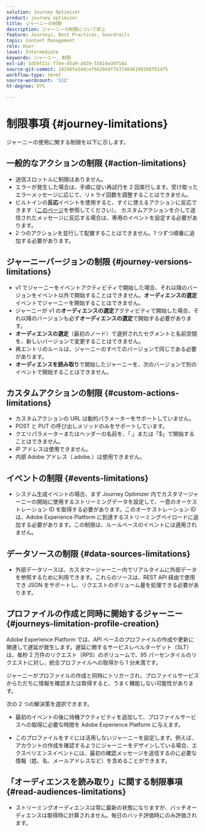 ```yaml
---
solution: Journey Optimizer
product: journey optimizer
title: ジャーニーの制限
description: ジャーニーの制限について学ぶ
feature: Journeys, Best Practices, Guardrails
topic: Content Management
role: User
level: Intermediate
keywords: ジャーニー, 制限
exl-id: 5d59f21c-f76e-45a9-a839-55816e39758a
source-git-commit: 18296fe54dcef6620d4f74374848199368f01475
workflow-type: tm+mt
source-wordcount: '512'
ht-degree: 97%

---
```


# 制限事項 {#journey-limitations}

ジャーニーの使用に関する制限を以下に示します。

## 一般的なアクションの制限 {#action-limitations}

* 送信スロットルに制限はありません。 
* エラーが発生した場合は、手順に従い再試行を 2 回実行します。受け取ったエラーメッセージに応じて、リトライ回数を調整することはできません。 
* ビルトインの&#x200B;**反応**&#x200B;イベントを使用すると、すぐに使えるアクションに反応できます（[このページ](../building-journeys/reaction-events.md)を参照してください）。
カスタムアクションを介して送信されたメッセージに反応する場合は、専用のイベントを設定する必要があります。 
* 2 つのアクションを並行して配置することはできません。1 つずつ順番に追加する必要があります。

## ジャーニーバージョンの制限 {#journey-versions-limitations}

* v1 でジャーニーをイベントアクティビティで開始した場合、それ以降のバージョンをイベント以外で開始することはできません。**オーディエンスの選定**&#x200B;イベントでジャーニーを開始することはできません。
* ジャーニーが v1 の&#x200B;**オーディエンスの選定**&#x200B;アクティビティで開始した場合、それ以降のバージョンも必ず&#x200B;**オーディエンスの選定**&#x200B;で開始する必要があります。
* **オーディエンスの選定**（最初のノード）で選択されたセグメントと名前空間を、新しいバージョンで変更することはできません。
* 再エントリのルールは、ジャーニーのすべてのバージョンで同じである必要があります。
* **オーディエンスを読み取り**&#x200B;で開始したジャーニーを、次のバージョンで別のイベントで開始することはできません。

## カスタムアクションの制限 {#custom-actions-limitations}

* カスタムアクションの URL は動的パラメーターをサポートしていません。 
* POST と PUT の呼び出しメソッドのみをサポートしています。 
* クエリパラメーターまたはヘッダーの名前を、「.」または「$」で開始することはできません。 
* IP アドレスは使用できません。 
* 内部 Adobe アドレス（.adobe.）は使用できません。

## イベントの制限 {#events-limitations}

* システム生成イベントの場合、まず Journey Optimizer 内でカスタマージャーニーの開始に使用するストリーミングデータを設定して、一意のオーケストレーション ID を取得する必要があります。このオーケストレーション ID は、Adobe Experience Platform に到達するストリーミングペイロードに追加する必要があります。この制限は、ルールベースのイベントには適用されません。

## データソースの制限 {#data-sources-limitations}

* 外部データソースは、カスタマージャーニー内でリアルタイムに外部データを参照するために利用できます。これらのソースは、REST API 経由で使用でき JSON をサポートし、リクエストのボリューム量を処理できる必要があります。

## プロファイルの作成と同時に開始するジャーニー {#journeys-limitation-profile-creation}

Adobe Experience Platform では、API ベースのプロファイルの作成や更新に関連して遅延が発生します。遅延に関するサービスレベルターゲット（SLT）は、毎秒 2 万件のリクエスト（RPS）のボリュームで、95 パーセンタイルのリクエストに対し、統合プロファイルへの取得から 1 分未満です。

ジャーニーがプロファイルの作成と同時にトリガーされ、プロファイルサービスからただちに情報を確認または取得すると、うまく機能しない可能性があります。

次の 2 つの解決策を選択できます。

* 最初のイベントの後に待機アクティビティを追加して、プロファイルサービスへの取得に必要な時間を Adobe Experience Platform に与えます。

* このプロファイルをすぐには活用しないジャーニーを設定します。例えば、アカウントの作成を確認するようにジャーニーをデザインしている場合、エクスペリエンスイベントには、最初の確認メッセージを送信するのに必要な情報（姓、名、メールアドレスなど）を含めることができます。

## 「オーディエンスを読み取り」に関する制限事項 {#read-audiences-limitations}

* ストリーミングオーディエンスは常に最新の状態になりますが、バッチオーディエンスは取得時に計算されません。毎日のバッチ評価時にのみ評価されます。

